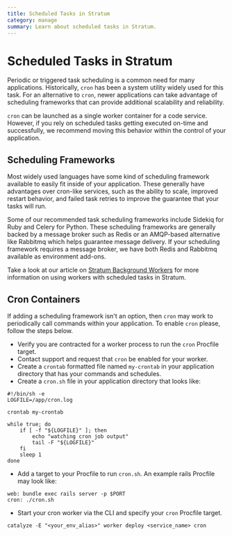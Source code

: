 ```yaml
---
title: Scheduled Tasks in Stratum
category: manage
summary: Learn about scheduled tasks in Stratum.
---
```


# Scheduled Tasks in Stratum

Periodic or triggered task scheduling is a common need for many applications. Historically, `cron` has been a system utility widely used for this task.  For an alternative to `cron`, newer applications can take advantage of scheduling frameworks that can provide additional scalability and reliability.

`cron` can be launched as a single worker container for a code service. However, if you rely on scheduled tasks getting executed on-time and successfully, we recommend moving this behavior within the control of your application.

## Scheduling Frameworks

Most widely used languages have some kind of scheduling framework available to easily fit inside of your application. These generally have advantages over cron-like services, such as the ability to scale, improved restart behavior, and failed task retries to improve the guarantee that your tasks will run.

Some of our recommended task scheduling frameworks include Sidekiq for Ruby and Celery for Python. These scheduling frameworks are generally backed by a message broker such as Redis or an AMQP-based alternative like Rabbitmq which helps guarantee message delivery. If your scheduling framework requires a message broker, we have both Redis and Rabbitmq available as environment add-ons.

Take a look at our article on [Stratum Background Workers](/stratum/articles/worker-general/) for more information on using workers with scheduled tasks in Stratum.


## Cron Containers

If adding a scheduling framework isn't an option, then `cron` may work to periodically call commands within your application. To enable `cron` please, follow the steps below.

- Verify you are contracted for a worker process to run the `cron` Procfile target.
- Contact support and request that `cron` be enabled for your worker.
- Create a `crontab` formatted file named `my-crontab` in your application directory that has your commands and schedules.
- Create a `cron.sh` file in your application directory that looks like:

```
#!/bin/sh -e
LOGFILE=/app/cron.log

crontab my-crontab

while true; do
    if [ -f "${LOGFILE}" ]; then
        echo "watching cron job output"
        tail -F "${LOGFILE}"
    fi
    sleep 1
done
```

- Add a target to your Procfile to run `cron.sh`.  An example rails Procfile may look like:

```
web: bundle exec rails server -p $PORT
cron: ./cron.sh
```

- Start your cron worker via the CLI and specify your `cron` Procfile target.

```
catalyze -E "<your_env_alias>" worker deploy <service_name> cron
```

